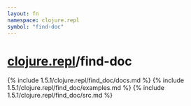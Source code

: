```yaml
---
layout: fn
namespace: clojure.repl
symbol: "find-doc"
---
```


# [clojure.repl](../)/find-doc

{% include 1.5.1/clojure.repl/find_doc/docs.md %}
{% include 1.5.1/clojure.repl/find_doc/examples.md %}
{% include 1.5.1/clojure.repl/find_doc/src.md %}

